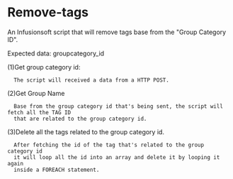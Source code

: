 # Remove-tags
An Infusionsoft script that will remove tags base from the "Group Category ID".

Expected data: groupcategory_id  

(1)Get group category id:  
  
      The script will received a data from a HTTP POST.  
        
(2)Get Group Name  
  
      Base from the group category id that's being sent, the script will fetch all the TAG ID  
      that are related to the group category id.  
        
(3)Delete all the tags related to the group category id.  
  
      After fetching the id of the tag that's related to the group category id  
      it will loop all the id into an array and delete it by looping it again  
      inside a FOREACH statement.  
